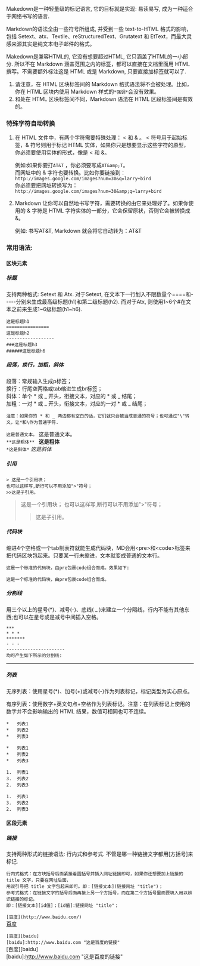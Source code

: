 Makedown是一种轻量级的标记语言, 它的目标就是实现: 易读易写, 成为一种适合于网络书写的语言.

Markdown的语法全由一些符号所组成, 并受到一些 text-to-HTML 格式的影响，包括 Setext、atx、Textile、reStructuredText、Grutatext 和 EtText，而最大灵感来源其实是纯文本电子邮件的格式。

Makedown是兼容HTML的, 它没有想要超过HTML, 它只涵盖了HTML的一小部分. 所以不在 Markdown 涵盖范围之内的标签，都可以直接在文档里面用 HTML 撰写。不需要额外标注这是 HTML 或是 Markdown, 只要直接加标签就可以了.

1. 请注意，在 HTML 区块标签间的 Markdown 格式语法将不会被处理。比如，你在 HTML 区块内使用 Markdown 样式的`*强调*`会没有效果。
2. 和处在 HTML 区块标签间不同，Markdown 语法在 HTML 区段标签间是有效的。

### 特殊字符自动转换

1. 在 HTML 文件中，有两个字符需要特殊处理： < 和 & 。 < 符号用于起始标签，& 符号则用于标记 HTML 实体，如果你只是想要显示这些字符的原型，你必须要使用实体的形式，像是 &lt; 和 &amp;。

   例如:如果你要打`AT&T` ，你必须要写成`AT&amp;T`。  
   而网址中的 & 字符也要转换。比如你要链接到：  
   `http://images.google.com/images?num=30&q=larry+bird`  
   你必须要把网址转换写为：  
   `http://images.google.com/images?num=30&amp;q=larry+bird`
2. Markdown 让你可以自然地书写字符，需要转换的由它来处理好了。如果你使用的 & 字符是 HTML 字符实体的一部分，它会保留原状，否则它会被转换成 &amp;。

   例如: 书写AT&T, Markdown 就会将它自动转为：AT&amp;T

### 常用语法:
#### 区块元素  
##### 标题

  支持两种格式: Setext 和 Atx. 对于Setext, 在文本下一行划入不限数量个====和-----分别来生成最高级标题(h1)和第二级标题(h2). 而对于Atx, 则使用1~6个#在文本之前来生成1~6级标题(h1~h6).  

  `这是标题h1`  
  `================`  
  `这是标题h2`  
  `------------------`  
  `###这是标题h3`  
  `######这是标题h6`

##### 段落，换行，加粗，斜体

  段落：常规输入生成p标签；  
  换行：行尾空两格或tab缩进生成br标签；  
  斜体：单个 * 或 _ 开头，衔接文本，对应的 * 或 _ 结尾；  
  加粗：一对 * 或 _ 开头，衔接文本，对应的一对 * 或 _ 结尾；  

  `注意：如果你的 * 和 _ 两边都有空白的话，它们就只会被当成普通的符号；也可通过"\"转义，让*和\作为普通字符.`  

  `这是普通文本。`  这是普通文本。  
  `**这是粗体** `  <strong>这是粗体</strong>  
  `*这是斜体*`   <em>这是斜体</em>

##### 引用

`> 这是一个引用块；`  
`也可以这样写,断行可以不用添加">"符号；`  
`>>这是子引用。 `  

> 这是一个引用块；
也可以这样写,断行可以不用添加">"符号；  
>>这是子引用。

##### 代码块

  缩进4个空格或一个tab制表符就能生成代码块，MD会用\<pre\>和\<code\>标签来把代码区块包起来。只要某一行未缩进，文本就变成普通的文本行。  

  `这是一个标准的代码块，由pre包裹code组合而成。效果如下:`  

    这是一个标准的代码块，由pre包裹code组合而成。  

##### 分割线

  用三个以上的星号(*)、减号(-)、底线( _ )来建立一个分隔线，行内不能有其他东西;也可以在星号或是减号中间插入空格。

  `***`  
  `* * *`  
  `*******`  
  `- - -`  
  `----------------------`  
  `均可产生如下所示的分割线:`

  ----------------------  

##### 列表

  无序列表：使用星号(*)、加号(+)或减号(-)作为列表标记，标记类型为实心原点。

  有序列表：使用数字+英文句点+空格作为列表标记。注意：在列表标记上使用的数字并不会影响输出的 HTML 结果，数值可相同也可不连续。

  `*   列表1`  
  `*   列表2`  
  `*   列表3`

    *   列表1
    *   列表2
    *   列表3

  `1.  列表1`  
  `3.  列表2`  
  `2.  列表3`  

    1.  列表1
    3.  列表2
    2.  列表3

#### 区段元素

##### 链接
  支持两种形式的链接语法: 行内式和参考式. 不管是哪一种链接文字都用[方括号]来标记.

    行内式格式：在方块括号后面紧接着圆括号并插入网址链接即可，如果你还想要加上链接的 title 文字，只要在网址后面，
    用双引号把 title 文字包起来即可。即：[链接文本](链接网址 "title")；  
    参考式格式：在链接文字的括号后面再接上另一个方括号，而在第二个方括号里面要填入用以辨识链接的标记。  
    即：[链接文本][id值]；[id值]:链接网址 "title"；

`[百度](http://www.baidu.com/)`  
[百度](http://www.baidu.com/)  


`[百度][baidu]`  
`[baidu]:http://www.baidu.com "这是百度的链接"`  
[百度][baidu]  
[baidu]:http://www.baidu.com "这是百度的链接"  
